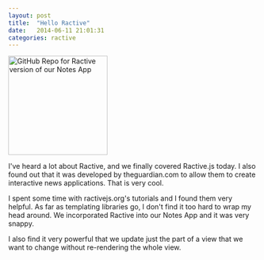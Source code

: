 ```yaml
---
layout: post
title:  "Hello Ractive"
date:   2014-06-11 21:01:31
categories: ractive
---
```


<img src="http://photos-c.ak.instagram.com/hphotos-ak-xpa1/10467910_1432471023690530_1185918722_n.jpg" width="200" height="200" alt="GitHub Repo for Ractive version of our Notes App">

I've heard a lot about Ractive, and we finally covered Ractive.js today. I also found out that it was developed by theguardian.com to allow them to create interactive news applications. That is very cool.

I spent some time with ractivejs.org's tutorials and I found them very helpful. As far as templating libraries go, I don't find it too hard to wrap my head around. We incorporated Ractive into our Notes App and it was very snappy.

I also find it very powerful that we update just the part of a view that we want to change without re-rendering the whole view.

